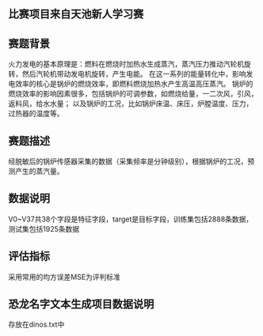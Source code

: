 ## 比赛项目来自天池新人学习赛

## 赛题背景

火力发电的基本原理是：燃料在燃烧时加热水生成蒸汽，蒸汽压力推动汽轮机旋转，然后汽轮机带动发电机旋转，产生电能。 在这一系列的能量转化中，影响发电效率的核心是锅炉的燃烧效率，即燃料燃烧加热水产生高温高压蒸汽。 锅炉的燃烧效率的影响因素很多，包括锅炉的可调参数，如燃烧给量，一二次风，引风，返料风，给水水量； 以及锅炉的工况，比如锅炉床温、床压，炉膛温度、压力，过热器的温度等。

## 赛题描述

经脱敏后的锅炉传感器采集的数据（采集频率是分钟级别），根据锅炉的工况，预测产生的蒸汽量。

## 数据说明

V0~V37共38个字段是特征字段，target是目标字段，训练集包括2888条数据，测试集包括1925条数据

## 评估指标

采用常用的均方误差MSE为评判标准


## 恐龙名字文本生成项目数据说明

存放在dinos.txt中
